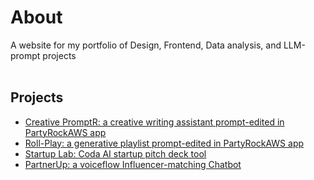 # About
A website for my portfolio of Design, Frontend, Data analysis, and LLM-prompt projects</br></br>
## Projects
- [Creative PromptR: a creative writing assistant prompt-edited in PartyRockAWS app](https://partyrock.aws/u/Abisoye/8FlIHJ8oD/Creative-PromptR)
- [Roll-Play: a generative playlist prompt-edited in PartyRockAWS app](https://partyrock.aws/u/Abisoye/eL_jMoAg5/Roll-Play%3A-Generate-your-next-Playlist)
- [Startup Lab: Coda AI startup pitch deck tool](https://coda.io/@abisoye-onanuga/startup-lab)
- [PartnerUp: a voiceflow Influencer-matching Chatbot](https://creator.voiceflow.com/prototype/659ec9eb59d399715077b040)
